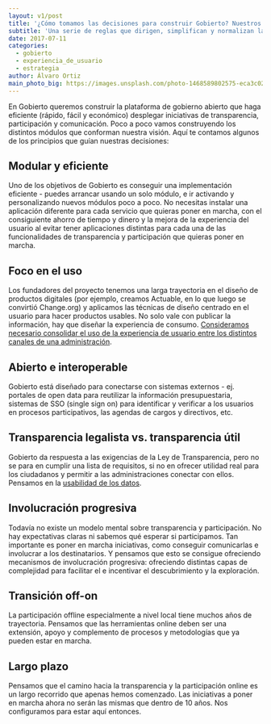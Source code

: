 ```yaml
---
layout: v1/post
title: '¿Cómo tomamos las decisiones para construir Gobierto? Nuestros principios de diseño'
subtitle: 'Una serie de reglas que dirigen, simplifican y normalizan las decisiones que tomamos'
date: 2017-07-11
categories:
  - gobierto
  - experiencia_de_usuario
  - estrategia
author: Álvaro Ortiz
main_photo_big: https://images.unsplash.com/photo-1468589802575-eca3c023c8fb?dpr=2&auto=format&fit=crop&w=1500&h=850&q=80&cs=tinysrgb&crop=
---
```


En Gobierto queremos construir la plataforma de gobierno abierto que haga eficiente (rápido, fácil y económico) desplegar iniciativas de transparencia, participación y comunicación. Poco a poco vamos construyendo los distintos módulos que conforman nuestra visión. Aquí te contamos algunos de los principios que guían nuestras decisiones:

## Modular y eficiente

Uno de los objetivos de Gobierto es conseguir una implementación eficiente - puedes arrancar usando un solo módulo, e ir activando y personalizando nuevos módulos poco a poco. No necesitas instalar una aplicación diferente para cada servicio que quieras poner en marcha, con el consiguiente ahorro de tiempo y dinero y la mejora de la experiencia del usuario al evitar tener aplicaciones distintas para cada una de las funcionalidades de transparencia y participación que quieras poner en marcha.

## Foco en el uso

Los fundadores del proyecto tenemos una larga trayectoria en el diseño de productos digitales (por ejemplo, creamos Actuable, en lo que luego se convirtió Change.org) y aplicamos las técnicas de diseño centrado en el usuario para hacer productos usables. No solo vale con publicar la información, hay que diseñar la experiencia de consumo. [Consideramos necesario consolidar el uso de la experiencia de usuario entre los distintos canales de una administración](/blog/20170615-patrones-y-estandares-en-la-administracion.html).

## Abierto e interoperable

Gobierto está diseñado para conectarse con sistemas externos - ej. portales de open data para reutilizar la información presupuestaria, sistemas de SSO (single sign on) para identificar y verificar a los usuarios en procesos participativos, las agendas de cargos y directivos, etc.

## Transparencia legalista vs. transparencia útil

Gobierto da respuesta a las exigencias de la Ley de Transparencia, pero no se para en cumplir una lista de requisitos, si no en ofrecer utilidad real para los ciudadanos y permitir a las administraciones conectar con ellos. Pensamos en la [usabilidad de los datos](/blog/20160411-la-usabilidad-de-los-datos.html).

## Involucración progresiva

Todavía no existe un modelo mental sobre transparencia y participación. No hay expectativas claras ni sabemos qué esperar si participamos. Tan importante es poner en marcha iniciativas, como conseguir comunicarlas e involucrar a los destinatarios. Y pensamos que esto se consigue ofreciendo mecanismos de involucración progresiva: ofreciendo distintas capas de complejidad para facilitar el e incentivar el descubrimiento y la exploración.

## Transición off-on

La participación offline especialmente a nivel local tiene muchos años de trayectoria. Pensamos que las herramientas online deben ser una extensión, apoyo y complemento de procesos y metodologías que ya pueden estar en marcha.

## Largo plazo

Pensamos que el camino hacia la transparencia y la participación online es un largo recorrido que apenas hemos comenzado. Las iniciativas a poner en marcha ahora no serán las mismas que dentro de 10 años. Nos configuramos para estar aquí entonces.
